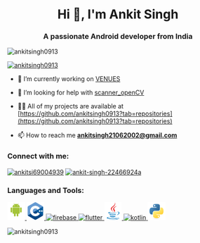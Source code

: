 <h1 align="center">Hi 👋, I'm Ankit Singh</h1>
<h3 align="center">A passionate Android developer from India</h3>

<p align="left"> <img src="https://komarev.com/ghpvc/?username=ankitsingh0913&label=Profile%20views&color=0e75b6&style=flat" alt="ankitsingh0913" /> </p>

<p align="left"> <a href="https://github.com/ryo-ma/github-profile-trophy"><img src="https://github-profile-trophy.vercel.app/?username=ankitsingh0913" alt="ankitsingh0913" /></a> </p>

- 🔭 I’m currently working on [VENUES](https://github.com/ankitsingh0913/Venues)

- 🤝 I’m looking for help with [scanner_openCV](https://github.com/ankitsingh0913/scanner_opencv)

- 👨‍💻 All of my projects are available at [https://github.com/ankitsingh0913?tab=repositories](https://github.com/ankitsingh0913?tab=repositories)

- 📫 How to reach me **ankitsingh21062002@gmail.com**

<h3 align="left">Connect with me:</h3>
<p align="left">
<a href="https://twitter.com/ankitsi69004939" target="blank"><img align="center" src="https://raw.githubusercontent.com/rahuldkjain/github-profile-readme-generator/master/src/images/icons/Social/twitter.svg" alt="ankitsi69004939" height="30" width="40" /></a>
<a href="https://linkedin.com/in/ankit-singh-22466924a" target="blank"><img align="center" src="https://raw.githubusercontent.com/rahuldkjain/github-profile-readme-generator/master/src/images/icons/Social/linked-in-alt.svg" alt="ankit-singh-22466924a" height="30" width="40" /></a>
</p>

<h3 align="left">Languages and Tools:</h3>
<p align="left"> <a href="https://developer.android.com" target="_blank" rel="noreferrer"> <img src="https://raw.githubusercontent.com/devicons/devicon/master/icons/android/android-original-wordmark.svg" alt="android" width="40" height="40"/> </a> <a href="https://www.w3schools.com/cpp/" target="_blank" rel="noreferrer"> <img src="https://raw.githubusercontent.com/devicons/devicon/master/icons/cplusplus/cplusplus-original.svg" alt="cplusplus" width="40" height="40"/> </a> <a href="https://firebase.google.com/" target="_blank" rel="noreferrer"> <img src="https://www.vectorlogo.zone/logos/firebase/firebase-icon.svg" alt="firebase" width="40" height="40"/> </a> <a href="https://flutter.dev" target="_blank" rel="noreferrer"> <img src="https://www.vectorlogo.zone/logos/flutterio/flutterio-icon.svg" alt="flutter" width="40" height="40"/> </a> <a href="https://www.java.com" target="_blank" rel="noreferrer"> <img src="https://raw.githubusercontent.com/devicons/devicon/master/icons/java/java-original.svg" alt="java" width="40" height="40"/> </a> <a href="https://kotlinlang.org" target="_blank" rel="noreferrer"> <img src="https://www.vectorlogo.zone/logos/kotlinlang/kotlinlang-icon.svg" alt="kotlin" width="40" height="40"/> </a> <a href="https://www.python.org" target="_blank" rel="noreferrer"> <img src="https://raw.githubusercontent.com/devicons/devicon/master/icons/python/python-original.svg" alt="python" width="40" height="40"/> </a> </p>

<p><img align="center" src="https://github-readme-stats.vercel.app/api/top-langs?username=ankitsingh0913&show_icons=true&locale=en&layout=compact" alt="ankitsingh0913" /></p>

